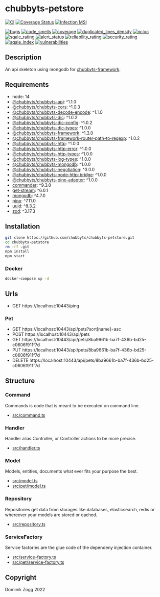 # chubbyts-petstore

[![CI](https://github.com/chubbyts/chubbyts-petstore/workflows/CI/badge.svg?branch=master)](https://github.com/chubbyts/chubbyts-petstore/actions?query=workflow%3ACI)
[![Coverage Status](https://coveralls.io/repos/github/chubbyts/chubbyts-petstore/badge.svg?branch=master)](https://coveralls.io/github/chubbyts/chubbyts-petstore?branch=master)
[![Infection MSI](https://badge.stryker-mutator.io/github.com/chubbyts/chubbyts-petstore/master)](https://dashboard.stryker-mutator.io/reports/github.com/chubbyts/chubbyts-petstore/master)

[![bugs](https://sonarcloud.io/api/project_badges/measure?project=chubbyts_chubbyts-petstore&metric=bugs)](https://sonarcloud.io/dashboard?id=chubbyts_chubbyts-petstore)
[![code_smells](https://sonarcloud.io/api/project_badges/measure?project=chubbyts_chubbyts-petstore&metric=code_smells)](https://sonarcloud.io/dashboard?id=chubbyts_chubbyts-petstore)
[![coverage](https://sonarcloud.io/api/project_badges/measure?project=chubbyts_chubbyts-petstore&metric=coverage)](https://sonarcloud.io/dashboard?id=chubbyts_chubbyts-petstore)
[![duplicated_lines_density](https://sonarcloud.io/api/project_badges/measure?project=chubbyts_chubbyts-petstore&metric=duplicated_lines_density)](https://sonarcloud.io/dashboard?id=chubbyts_chubbyts-petstore)
[![ncloc](https://sonarcloud.io/api/project_badges/measure?project=chubbyts_chubbyts-petstore&metric=ncloc)](https://sonarcloud.io/dashboard?id=chubbyts_chubbyts-petstore)
[![sqale_rating](https://sonarcloud.io/api/project_badges/measure?project=chubbyts_chubbyts-petstore&metric=sqale_rating)](https://sonarcloud.io/dashboard?id=chubbyts_chubbyts-petstore)
[![alert_status](https://sonarcloud.io/api/project_badges/measure?project=chubbyts_chubbyts-petstore&metric=alert_status)](https://sonarcloud.io/dashboard?id=chubbyts_chubbyts-petstore)
[![reliability_rating](https://sonarcloud.io/api/project_badges/measure?project=chubbyts_chubbyts-petstore&metric=reliability_rating)](https://sonarcloud.io/dashboard?id=chubbyts_chubbyts-petstore)
[![security_rating](https://sonarcloud.io/api/project_badges/measure?project=chubbyts_chubbyts-petstore&metric=security_rating)](https://sonarcloud.io/dashboard?id=chubbyts_chubbyts-petstore)
[![sqale_index](https://sonarcloud.io/api/project_badges/measure?project=chubbyts_chubbyts-petstore&metric=sqale_index)](https://sonarcloud.io/dashboard?id=chubbyts_chubbyts-petstore)
[![vulnerabilities](https://sonarcloud.io/api/project_badges/measure?project=chubbyts_chubbyts-petstore&metric=vulnerabilities)](https://sonarcloud.io/dashboard?id=chubbyts_chubbyts-petstore)

## Description

An api skeleton using mongodb for [chubbyts-framework][7].

## Requirements

 * node: 14
 * [@chubbyts/chubbyts-api][1]: ^1.1.0
 * [@chubbyts/chubbyts-cors][2]: ^1.0.3
 * [@chubbyts/chubbyts-decode-encode][3]: ^1.1.0
 * [@chubbyts/chubbyts-dic][4]: ^1.0.2
 * [@chubbyts/chubbyts-dic-config][5]: ^1.0.2
 * [@chubbyts/chubbyts-dic-types][6]: ^1.0.0
 * [@chubbyts/chubbyts-framework][7]: ^1.3.0
 * [@chubbyts/chubbyts-framework-router-path-to-regexp][8]: ^1.0.2
 * [@chubbyts/chubbyts-http][9]: ^1.0.0
 * [@chubbyts/chubbyts-http-error][10]: ^1.0.0
 * [@chubbyts/chubbyts-http-types][11]: ^1.0.0
 * [@chubbyts/chubbyts-log-types][12]: ^1.0.0
 * [@chubbyts/chubbyts-mongodb][13]: ^1.0.0
 * [@chubbyts/chubbyts-negotiation][14]: ^3.0.0
 * [@chubbyts/chubbyts-node-http-bridge][15]: ^1.0.0
 * [@chubbyts/chubbyts-pino-adapter][16]: ^1.0.0
 * [commander][17]: ^9.3.0
 * [get-stream][18]: ^6.0.1
 * [mongodb][19]: ^4.7.0
 * [pino][20]: ^7.11.0
 * [uuid][21]: ^8.3.2
 * [zod][22]: ^3.17.3

## Installation

```sh
git clone https://github.com/chubbyts/chubbyts-petstore.git
cd chubbyts-petstore
rm -rf .git
npm install
npm start
```

### Docker

```sh
docker-compose up -d
```

## Urls

* GET https://localhost:10443/ping

### Pet

* GET https://localhost:10443/api/pets?sort[name]=asc
* POST https://localhost:10443/api/pets
* GET https://localhost:10443/api/pets/8ba9661b-ba7f-436b-bd25-c0606f911f7d
* PUT https://localhost:10443/api/pets/8ba9661b-ba7f-436b-bd25-c0606f911f7d
* DELETE https://localhost:10443/api/pets/8ba9661b-ba7f-436b-bd25-c0606f911f7d

## Structure

### Command

Commands is code that is meant to be executed on command line.

 * [src/command.ts][30]

### Handler

Handler alias Controller, or Controller actions to be more precise.

 * [src/handler.ts][31]
### Model

Models, entities, documents what ever fits your purpose the best.

 * [src/model.ts][32]
 * [src/pet/model.ts][33]

### Repository

Repositories get data from storages like databases, elasticsearch, redis or whereever your models are stored or cached.

 * [src/repository.ts][34]

### ServiceFactory

Service factories are the glue code of the dependeny injection container.

 * [src/service-factory.ts][35]
 * [src/pet/service-factory.ts][36]

## Copyright

Dominik Zogg 2022

[1]: https://www.npmjs.com/package/@chubbyts/chubbyts-api
[2]: https://www.npmjs.com/package/@chubbyts/chubbyts-cors
[3]: https://www.npmjs.com/package/@chubbyts/chubbyts-decode-encode
[4]: https://www.npmjs.com/package/@chubbyts/chubbyts-dic
[5]: https://www.npmjs.com/package/@chubbyts/chubbyts-dic-config
[6]: https://www.npmjs.com/package/@chubbyts/chubbyts-dic-types
[7]: https://www.npmjs.com/package/@chubbyts/chubbyts-framework
[8]: https://www.npmjs.com/package/@chubbyts/chubbyts-framework-router-path-to-regexp
[9]: https://www.npmjs.com/package/@chubbyts/chubbyts-http
[10]: https://www.npmjs.com/package/@chubbyts/chubbyts-http-error
[11]: https://www.npmjs.com/package/@chubbyts/chubbyts-http-types
[12]: https://www.npmjs.com/package/@chubbyts/chubbyts-log-types
[13]: https://www.npmjs.com/package/@chubbyts/chubbyts-mongodb
[14]: https://www.npmjs.com/package/@chubbyts/chubbyts-negotiation
[15]: https://www.npmjs.com/package/@chubbyts/chubbyts-node-http-bridge
[16]: https://www.npmjs.com/package/@chubbyts/chubbyts-pino-adapter
[17]: https://www.npmjs.com/package/commander
[18]: https://www.npmjs.com/package/get-stream
[19]: https://www.npmjs.com/package/mongodb
[20]: https://www.npmjs.com/package/pino
[21]: https://www.npmjs.com/package/uuid
[22]: https://www.npmjs.com/package/zod

[30]: src/command.ts
[31]: src/handler.ts
[32]: src/model.ts
[33]: src/pet/model.ts
[34]: src/repository.ts
[35]: src/service-factory.ts
[36]: src/pet/service-factory.ts
